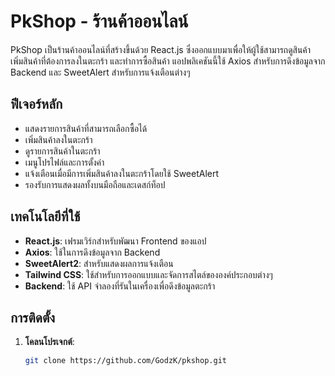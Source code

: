 # PkShop - ร้านค้าออนไลน์

PkShop เป็นร้านค้าออนไลน์ที่สร้างขึ้นด้วย React.js ซึ่งออกแบบมาเพื่อให้ผู้ใช้สามารถดูสินค้า เพิ่มสินค้าที่ต้องการลงในตะกร้า และทำการซื้อสินค้า แอปพลิเคชันนี้ใช้ Axios สำหรับการดึงข้อมูลจาก Backend และ SweetAlert สำหรับการแจ้งเตือนต่างๆ

## ฟีเจอร์หลัก

- แสดงรายการสินค้าที่สามารถเลือกซื้อได้
- เพิ่มสินค้าลงในตะกร้า
- ดูรายการสินค้าในตะกร้า
- เมนูโปรไฟล์และการตั้งค่า
- แจ้งเตือนเมื่อมีการเพิ่มสินค้าลงในตะกร้าโดยใช้ SweetAlert
- รองรับการแสดงผลทั้งบนมือถือและเดสก์ท็อป

## เทคโนโลยีที่ใช้

- **React.js**: เฟรมเวิร์กสำหรับพัฒนา Frontend ของแอป
- **Axios**: ใช้ในการดึงข้อมูลจาก Backend
- **SweetAlert2**: สำหรับแสดงผลการแจ้งเตือน
- **Tailwind CSS**: ใช้สำหรับการออกแบบและจัดการสไตล์ขององค์ประกอบต่างๆ
- **Backend**: ใช้ API จำลองที่รันในเครื่องเพื่อดึงข้อมูลตะกร้า

## การติดตั้ง

1. **โคลนโปรเจกต์**:

   ```bash
   git clone https://github.com/GodzK/pkshop.git


